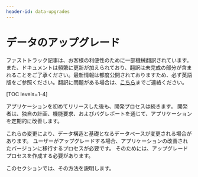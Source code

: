 ```yaml
---
header-id: data-upgrades
---
```


# データのアップグレード

<p class="alert alert-info"><span class="wysiwyg-color-blue120">ファストトラック記事は、お客様の利便性のために一部機械翻訳されています。また、ドキュメントは頻繁に更新が加えられており、翻訳は未完成の部分が含まれることをご了承ください。最新情報は都度公開されておりますため、必ず英語版をご参照ください。翻訳に問題がある場合は、<a href="mailto:support-content-jp@liferay.com">こちら</a>までご連絡ください。</span></p>

[TOC levels=1-4]

アプリケーションを初めてリリースした後も、開発プロセスは続きます。 開発者は、独自の計画、機能要求、およびバグレポートを通じて、アプリケーションを定期的に改善します。

これらの変更により、データ構造と基礎となるデータベースが変更される場合があります。 ユーザーがアップグレードする場合、アプリケーションの改善されたバージョンに移行するプロセスが必要です。 そのためには、アップグレードプロセスを作成する必要があります。

このセクションでは、その方法を説明します。
